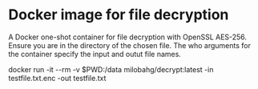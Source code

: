 # Docker image for file decryption

A Docker one-shot container for file decryption with OpenSSL AES-256. Ensure you are in the directory of the chosen file. The who arguments for the container specify the input and outut file names.

docker run -it --rm -v $PWD:/data milobahg/decrypt:latest -in testfile.txt.enc -out testfile.txt
